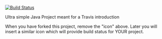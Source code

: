 [![Build Status](https://travis-ci.org/FrederikLL/travisGettingStarted.svg?branch=master)](https://travis-ci.org/FrederikLL/travisGettingStarted)

Ultra simple Java Project meant for a Travis introduction

When you have forked this project, remove the "icon" above. Later you will insert a similar icon which will provide build status for YOUR project.
